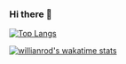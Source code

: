 ### Hi there 👋

<!--
**hwisaac/hwisaac** is a ✨ _special_ ✨ repository because its `README.md` (this file) appears on your GitHub profile.

Here are some ideas to get you started:

- 🔭 I’m currently working on ...
- 🌱 I’m currently learning ...
- 👯 I’m looking to collaborate on ...
- 🤔 I’m looking for help with ...
- 💬 Ask me about ...
- 📫 How to reach me: ...
- 😄 Pronouns: ...
- ⚡ Fun fact: ...
-->

[![Top Langs](https://github-readme-stats.vercel.app/api/top-langs/?username=hwisaac&hide=html&layout=compact)](https://github.com/hwisaac/github-readme-stats)

[![willianrod's wakatime stats](https://github-readme-stats.vercel.app/api/wakatime?username=hwisaac)](https://github.com/hwisaac/github-readme-stats)

<!--START_SECTION:waka-->
<!--END_SECTION:waka-->
